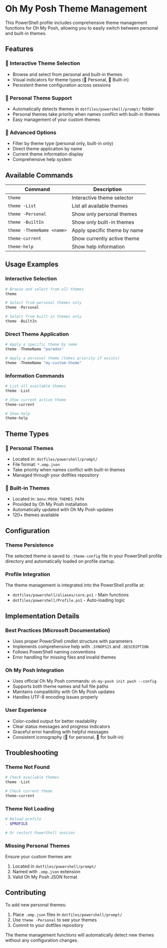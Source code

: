 # Oh My Posh Theme Management

This PowerShell profile includes comprehensive theme management functions for Oh My Posh, allowing you to easily switch between personal and built-in themes.

## Features

### 🎨 Interactive Theme Selection
- Browse and select from personal and built-in themes
- Visual indicators for theme types (📁 Personal, 🎨 Built-in)
- Persistent theme configuration across sessions

### 📁 Personal Theme Support
- Automatically detects themes in `dotfiles/powershell/prompt/` folder
- Personal themes take priority when names conflict with built-in themes
- Easy management of your custom themes

### 🔧 Advanced Options
- Filter by theme type (personal only, built-in only)
- Direct theme application by name
- Current theme information display
- Comprehensive help system

## Available Commands

| Command | Description |
|---------|-------------|
| `theme` | Interactive theme selector |
| `theme -List` | List all available themes |
| `theme -Personal` | Show only personal themes |
| `theme -BuiltIn` | Show only built-in themes |
| `theme -ThemeName <name>` | Apply specific theme by name |
| `theme-current` | Show currently active theme |
| `theme-help` | Show help information |

## Usage Examples

### Interactive Selection
```powershell
# Browse and select from all themes
theme

# Select from personal themes only
theme -Personal

# Select from built-in themes only
theme -BuiltIn
```

### Direct Theme Application
```powershell
# Apply a specific theme by name
theme -ThemeName "paradox"

# Apply a personal theme (takes priority if exists)
theme -ThemeName "my-custom-theme"
```

### Information Commands
```powershell
# List all available themes
theme -List

# Show current active theme
theme-current

# Show help
theme-help
```

## Theme Types

### 📁 Personal Themes
- Located in: `dotfiles/powershell/prompt/`
- File format: `*.omp.json`
- Take priority when names conflict with built-in themes
- Managed through your dotfiles repository

### 🎨 Built-in Themes
- Located in: `$env:POSH_THEMES_PATH`
- Provided by Oh My Posh installation
- Automatically updated with Oh My Posh updates
- 120+ themes available

## Configuration

### Theme Persistence
The selected theme is saved to `.theme-config` file in your PowerShell profile directory and automatically loaded on profile startup.

### Profile Integration
The theme management is integrated into the PowerShell profile at:
- `dotfiles/powershell/aliases/core.ps1` - Main functions
- `dotfiles/powershell/Profile.ps1` - Auto-loading logic

## Implementation Details

### Best Practices (Microsoft Documentation)
- Uses proper PowerShell cmdlet structure with parameters
- Implements comprehensive help with `.SYNOPSIS` and `.DESCRIPTION`
- Follows PowerShell naming conventions
- Error handling for missing files and invalid themes

### Oh My Posh Integration
- Uses official Oh My Posh commands: `oh-my-posh init pwsh --config`
- Supports both theme names and full file paths
- Maintains compatibility with Oh My Posh updates
- Handles UTF-8 encoding issues properly

### User Experience
- Color-coded output for better readability
- Clear status messages and progress indicators
- Graceful error handling with helpful messages
- Consistent iconography (📁 for personal, 🎨 for built-in)

## Troubleshooting

### Theme Not Found
```powershell
# Check available themes
theme -List

# Check current theme
theme-current
```

### Theme Not Loading
```powershell
# Reload profile
. $PROFILE

# Or restart PowerShell session
```

### Missing Personal Themes
Ensure your custom themes are:
1. Located in `dotfiles/powershell/prompt/`
2. Named with `.omp.json` extension
3. Valid Oh My Posh JSON format

## Contributing

To add new personal themes:
1. Place `.omp.json` files in `dotfiles/powershell/prompt/`
2. Use `theme -Personal` to see your themes
3. Commit to your dotfiles repository

The theme management functions will automatically detect new themes without any configuration changes.
